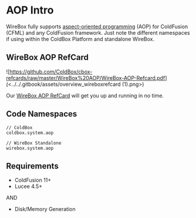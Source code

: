# AOP Intro

WireBox fully supports [aspect-oriented programming](http://en.wikipedia.org/wiki/Aspect-oriented\_programming) (AOP) for ColdFusion (CFML) and any ColdFusion framework. Just note the different namespaces if using within the ColdBox Platform and standalone WireBox.

## WireBox AOP RefCard

![https://github.com/ColdBox/cbox-refcards/raw/master/WireBox%20AOP/WireBox-AOP-Refcard.pdf](<../../.gitbook/assets/overview\_wireboxrefcard (1).png>)

Our [WireBox AOP RefCard](https://github.com/ColdBox/cbox-refcards/raw/master/WireBox%20AOP/WireBox-AOP-Refcard.pdf) will get you up and running in no time.

## Code Namespaces

```
// ColdBox
coldbox.system.aop

// WireBox Standalone
wirebox.system.aop
```

## Requirements

* ColdFusion 11+
* Lucee 4.5+

AND

* Disk/Memory Generation
